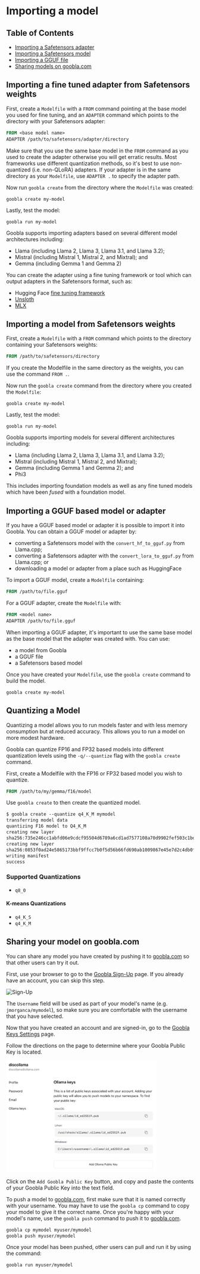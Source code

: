 # Importing a model

## Table of Contents

  * [Importing a Safetensors adapter](#Importing-a-fine-tuned-adapter-from-Safetensors-weights)
  * [Importing a Safetensors model](#Importing-a-model-from-Safetensors-weights)
  * [Importing a GGUF file](#Importing-a-GGUF-based-model-or-adapter)
  * [Sharing models on goobla.com](#Sharing-your-model-on-gooblacom)

## Importing a fine tuned adapter from Safetensors weights

First, create a `Modelfile` with a `FROM` command pointing at the base model you used for fine tuning, and an `ADAPTER` command which points to the directory with your Safetensors adapter:

```dockerfile
FROM <base model name>
ADAPTER /path/to/safetensors/adapter/directory
```

Make sure that you use the same base model in the `FROM` command as you used to create the adapter otherwise you will get erratic results. Most frameworks use different quantization methods, so it's best to use non-quantized (i.e. non-QLoRA) adapters. If your adapter is in the same directory as your `Modelfile`, use `ADAPTER .` to specify the adapter path.

Now run `goobla create` from the directory where the `Modelfile` was created:

```shell
goobla create my-model
```

Lastly, test the model:

```shell
goobla run my-model
```

Goobla supports importing adapters based on several different model architectures including:

  * Llama (including Llama 2, Llama 3, Llama 3.1, and Llama 3.2);
  * Mistral (including Mistral 1, Mistral 2, and Mixtral); and
  * Gemma (including Gemma 1 and Gemma 2)

You can create the adapter using a fine tuning framework or tool which can output adapters in the Safetensors format, such as:

  * Hugging Face [fine tuning framework](https://huggingface.co/docs/transformers/en/training)
  * [Unsloth](https://github.com/unslothai/unsloth)
  * [MLX](https://github.com/ml-explore/mlx)


## Importing a model from Safetensors weights

First, create a `Modelfile` with a `FROM` command which points to the directory containing your Safetensors weights:

```dockerfile
FROM /path/to/safetensors/directory
```

If you create the Modelfile in the same directory as the weights, you can use the command `FROM .`.

Now run the `goobla create` command from the directory where you created the `Modelfile`:

```shell
goobla create my-model
```

Lastly, test the model:

```shell
goobla run my-model
```

Goobla supports importing models for several different architectures including:

  * Llama (including Llama 2, Llama 3, Llama 3.1, and Llama 3.2);
  * Mistral (including Mistral 1, Mistral 2, and Mixtral);
  * Gemma (including Gemma 1 and Gemma 2); and
  * Phi3

This includes importing foundation models as well as any fine tuned models which have been _fused_ with a foundation model.
## Importing a GGUF based model or adapter

If you have a GGUF based model or adapter it is possible to import it into Goobla. You can obtain a GGUF model or adapter by:

  * converting a Safetensors model with the `convert_hf_to_gguf.py` from Llama.cpp; 
  * converting a Safetensors adapter with the `convert_lora_to_gguf.py` from Llama.cpp; or
  * downloading a model or adapter from a place such as HuggingFace

To import a GGUF model, create a `Modelfile` containing:

```dockerfile
FROM /path/to/file.gguf
```

For a GGUF adapter, create the `Modelfile` with:

```dockerfile
FROM <model name>
ADAPTER /path/to/file.gguf
```

When importing a GGUF adapter, it's important to use the same base model as the base model that the adapter was created with. You can use:

 * a model from Goobla
 * a GGUF file
 * a Safetensors based model 

Once you have created your `Modelfile`, use the `goobla create` command to build the model.

```shell
goobla create my-model
```

## Quantizing a Model

Quantizing a model allows you to run models faster and with less memory consumption but at reduced accuracy. This allows you to run a model on more modest hardware.

Goobla can quantize FP16 and FP32 based models into different quantization levels using the `-q/--quantize` flag with the `goobla create` command.

First, create a Modelfile with the FP16 or FP32 based model you wish to quantize.

```dockerfile
FROM /path/to/my/gemma/f16/model
```

Use `goobla create` to then create the quantized model.

```shell
$ goobla create --quantize q4_K_M mymodel
transferring model data
quantizing F16 model to Q4_K_M
creating new layer sha256:735e246cc1abfd06e9cdcf95504d6789a6cd1ad7577108a70d9902fef503c1bd
creating new layer sha256:0853f0ad24e5865173bbf9ffcc7b0f5d56b66fd690ab1009867e45e7d2c4db0f
writing manifest
success
```

### Supported Quantizations

- `q8_0`

#### K-means Quantizations

- `q4_K_S`
- `q4_K_M`


## Sharing your model on goobla.com

You can share any model you have created by pushing it to [goobla.com](https://goobla.com) so that other users can try it out.

First, use your browser to go to the [Goobla Sign-Up](https://goobla.com/signup) page. If you already have an account, you can skip this step.

<img src="images/signup.png" alt="Sign-Up" width="40%">

The `Username` field will be used as part of your model's name (e.g. `jmorganca/mymodel`), so make sure you are comfortable with the username that you have selected.

Now that you have created an account and are signed-in, go to the [Goobla Keys Settings](https://goobla.com/settings/keys) page.

Follow the directions on the page to determine where your Goobla Public Key is located.

<img src="images/goobla-keys.png" alt="Goobla Keys" width="80%">

Click on the `Add Goobla Public Key` button, and copy and paste the contents of your Goobla Public Key into the text field.

To push a model to [goobla.com](https://goobla.com), first make sure that it is named correctly with your username. You may have to use the `goobla cp` command to copy
your model to give it the correct name. Once you're happy with your model's name, use the `goobla push` command to push it to [goobla.com](https://goobla.com).

```shell
goobla cp mymodel myuser/mymodel
goobla push myuser/mymodel
```

Once your model has been pushed, other users can pull and run it by using the command:

```shell
goobla run myuser/mymodel
```

